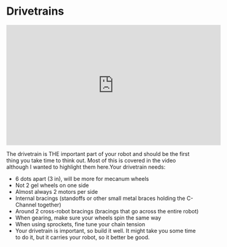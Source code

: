 # Drivetrains

<iframe width="560" height="315" src="https://www.youtube.com/embed/Hu4FqAARGGw" title="Robotics Introduction - Subsystems - Drivetrain" frameborder="0" allow="accelerometer; autoplay; clipboard-write; encrypted-media; gyroscope; picture-in-picture; web-share" allowfullscreen></iframe>

The drivetrain is THE important part of your robot and should be the first thing you take time to think out. Most of this is covered in the video although I wanted to highlight them here.Your drivetrain needs:

- 6 dots apart (3 in), will be more for mecanum wheels
- Not 2 gel wheels on one side
- Almost always 2 motors per side
- Internal bracings (standoffs or other small metal braces holding the C-Channel together)
- Around 2 cross-robot bracings (bracings that go across the entire robot)
- When gearing, make sure your wheels spin the same way
- When using sprockets, fine tune your chain tension
- Your drivetrain is important, so build it well. It might take you some time to do it, but it carries your robot, so it better be good.

